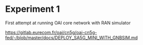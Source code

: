 # Experiment 1
First attempt at running OAI core network with RAN simulator

https://gitlab.eurecom.fr/oai/cn5g/oai-cn5g-fed/-/blob/master/docs/DEPLOY_SA5G_MINI_WITH_GNBSIM.md
